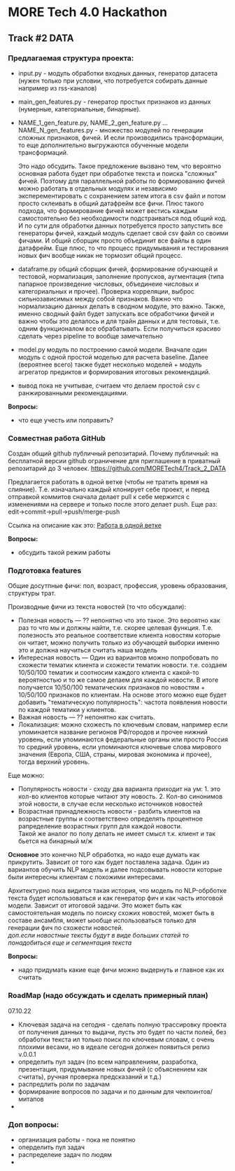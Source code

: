 # MORE Tech 4.0 Hackathon

## Track #2 DATA

### Предлагаемая структура проекта:

- input.py - модуль обработки входных данных, генератор датасета (нужен только при условии, что потребуется собирать данные например из rss-каналов)
- main_gen_features.py - генератор простых признаков из данных (нумерные, категориальные, бинарные).
- NAME_1_gen_feature.py, NAME_2_gen_feature.py ... NAME_N_gen_features.py - множество модулей по генерации сложных признаков, фичей. И если производились трансформации, то еще дополнительно выгружаются обученные модели трансформаций.

    Это надо обсудить. Такое предложение вызвано тем, что вероятно основная работа будет при обработке текста и поиска "сложных" фичей. 
Поэтому для параллельной работы по формированию фичей можно работать в отдельных модулях и независимо эксперементировать с сохранением затем итога в csv файл и потом просто склеивать в общий датафрейм все фичи. 
Плюс такого подхода, что формирование фичей может вестись каждым самостоятельно без необходимости подстраиваться под общий код. 
И по сути для обработки данных потребуется просто запустить все генераторы фичей, каждый модуль сделает свой csv файл со своими фичами. 
И общий сборщик просто объединит все файлы в один датафрейм. Еще плюс, то что процесс придумывания и тестирования новых фич вообще никак не тормозит общий процесс.   
- dataframe.py общий сборщик фичей, формирование обучающей и тестовой, нормализация, заполнение  пропусков, аугментация (типа папарное произведение числовых, объединеие числовых и категориальных и прочее). Проверка корреляции, выброс сильнозависимых между собой признаков. Важно что нормализацию данных делать в сводном модуле, это важно. 
Также, именно сводный файл будет запускать все обработчики фичей и важно чтобы это делалось и для трайн данных и для тестовых, т.е. одним функционалом все обрабатывать. 
Если получиться красиво сделать через pipeline то вообще замечательно 
- model.py модуль по построению самой модели. Вначале один модуль с одной простой моделью для расчета baseline. Далее (вероятнее всего) также будет несколько моделей + модуль агрегатор предиктов и формирования итоговых рекомендаций.

- вывод пока не учитывае, считаем что делаем простой csv с ранжированными рекомендациями.


**Вопросы:**
- что еще учесть или поправить?
 
  
### Совместная работа GitHub
Создан общий github публичный репозитарий. Почему публичный: на бесплатной версии github ограничение для приглашение в приватный репозитарий до 3 человек.
https://github.com/MORETech4/Track_2_DATA

Предлагается работать в одной ветке (чтобы не тратить время на слияние). Т.е. изначально каждый клонирует себе проект, и перед отправкой коммитов сначала делает pull к себе мержится с изменениями на сервере и только после этого делает push.
Еще раз: edit->commit->pull->push/merge-push     

Ссылка на описание как это:
[Работа в одной ветке](https://docs.yandex.ru/docs/view?url=ya-disk-public%3A%2F%2FEs5Gmmhb72kHquqlH%2BGZHE4Atlvyzf3bmqRDSpBi988%3D&name=WorkFlow%20GithHub.pdf&nosw=1)

**Вопросы:**
- обсудить такой режим работы


### Подготовка features
Общие досутпные фичи: пол, возраст, профессия, уровень образования, структуры трат.

Производные фичи из текста новостей (то что обсуждали):
- Полезная новость — ?? непонятно что это такое. 
Это вероятно как раз то что мы и должны найти, т.е. скорее целевая функция. Т.е. полезность это реальное соответствие клиента новостям которые он читает, можно получить только из обучающей выборки именно это и должна научиться считать наша модель
- Интересная новость — Один из вариантов можно попробовать по схожести тематик клиента и схожести тематик новости. т.е. создаем 10/50/100 тематик и соотносим каждого клиента с какой-то вероятностью и то же самое делаем для каждой новости. В итоге получается 10/50/100 тематических признаков по новостям + 10/50/100 признаков по клиентам. 
На основе этого можно еще будет добавить "тематическую популярность": частота появления новости по каждой тематики у клиентов. 
- Важная новость  — ?? непонятно как считать. 
- Локализация: можно схожесть по ключевым словам, например если упоминается название регионов РФ/городов и прочее нижний уровень, если упоминаются федеральные органы или просто Россия то средний уровень, если упоминаются ключевые слова мирового значения (Европа, США, страны, мировая экономика и прочее), тогда верхний уровень.  

Еще можно: 
- Популярность новости - сходу два варианта приходит на ум: 1. это кол-во клиентов которые читают эту новость. 2. Кол-во синонимов этой новости, в случае если несколько источников новостей  
- Возрастная принадлежность новости - разбить клиентов на возрастные группы и соответствено определять процентное рапределение возрастных групп для каждой новости.   
Такой же аналог по полу делать не имеет смысл т.к. клиент и так бьется на бинарный м/ж 


**Основное** это конечно NLP обработка, но надо еще думать как прикрутить. Зависит от того как будет поставлена задача. Один из вариантов обучить NLP модель и далее подсовывать новости которые были интересны клиентам с похожими интересами.

Архитектурно пока видится такая история, что модель по NLP-обрботке текста будет использоваться и как генератор фич и как часть итоговой модели. Зависит от итоговой задачи. Это может быть как самостоятельная модель по поиску схожих новостей, может быть в составе ансамбля, может ыообще использоваться только для генерации фич по схожести новостей.      
_доп.если новостные тексты будут в виде больших статей то понадобиться еще и сегментация текста_        

**Вопросы:**
- надо придумать какие еще фичи можно выдернуть и главное как их считать 


### RoadMap (надо обсуждать и сделать примерный план) 
07.10.22
 - Ключевая задача на сегодня - сделать полную трассировку проекта от получения данных то выдачи, пусть это будет по части полей, без обработки текста ил только поиск по ключевым словам, с очень плохими весами, но в идеале сегодня должен появиться релиз v.0.0.1
 - определить пул задач (по всем направлениям, разработка, презентация, придумывание новых фичей (с объяснением как считать), ручная проверка предсказаний и т.д.) 
 - распредлить роли по задачам
 - формирвание вопросов по задачи и по данным для чекпоинтов/митапов
 - 
 
 
### Доп вопросы:
- организация работы - пока не понятно
- оперделить пул задач  
- распределеие задач по людям 
- 


 
